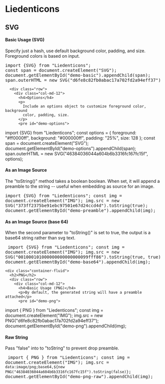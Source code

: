 <!DOCTYPE html>
<html>
  <head>
    <link
      rel="stylesheet"
      href="https://maxcdn.bootstrapcdn.com/bootstrap/3.3.6/css/bootstrap.min.css"
      integrity="sha384-1q8mTJOASx8j1Au+a5WDVnPi2lkFfwwEAa8hDDdjZlpLegxhjVME1fgjWPGmkzs7"
      crossorigin="anonymous"
    />
  </head>

  <body>
    <h1>Liedenticons</h1>
    <div class="container-fluid">
      <h2>SVG</h2>
      <div class="row">
        <div class="col-md-12">
          <h4>Basic Usage (SVG)</h4>
          <p>
            Specify just a hash, use default background color, padding, and
            size. Foreground colors is based on input.
          </p>
          <pre id="demo-basic">
import {SVG} from "Liedenticons";
const span = document.createElement("SVG");
document.getElementById("demo-basic").appendChild(span);
span.outerHTML = new SVG("d6fe8c82fb0abac17a702fd2a94eff37");
</pre
          >
          <script type="module">
            import { SVG } from "https://johnhenry.github.io/lib/js/liedenticons/0.0.0/index.mjs";
            const span = document.createElement("SVG");
            document.getElementById("demo-basic").appendChild(span);
            span.outerHTML = new SVG("d6fe8c82fb0abac17a702fd2a94eff37");
          </script>
        </div>
      </div>

      <div class="row">
        <div class="col-md-12">
          <h4>Options</h4>
          <p>
            Include an options object to customize foreground color, background
            color, padding, size.
          </p>
          <pre id="demo-options">

import {SVG} from "Liedenticons";
const options = {
foreground: "#ff0000ff",
background: "#000000ff",
padding: "25%",
size: 128
};
const span = document.createElement("SVG");
document.getElementById("demo-options").appendChild(span);
span.outerHTML = new SVG("46384036044a604b6b3316fc167fc15f", options);

</pre
          >
          <script type="module">
            import { SVG } from "https://johnhenry.github.io/lib/js/liedenticons/0.0.0/index.mjs";
            const options = {
              foreground: "#ff0000ff",
              background: "#000000ff",
              padding: "25%",
              size: 128,
            };
            const span = document.createElement("SVG");
            document.getElementById("demo-options").appendChild(span);
            span.outerHTML = new SVG(
              "46384036044a604b6b3316fc167fc15f",
              options
            );
          </script>
        </div>
      </div>
      <div class="row">
        <div class="col-md-12">
          <h4>As an Image Source</h4>
          <p>
            The "toString()" method takes a boolean boolean. When set, it will
            append a preamble to the string -- useful when embedding as source
            for an image.
          </p>
          <pre id="demo-preamble">
import {SVG} from "Liedenticons";
const img = document.createElement("IMG");
img.src = new SVG("373ff2375be91ebc97501e67d24ccd4d").toString(true);
document.getElementById("demo-preamble").appendChild(img);
</pre
          >
          <script type="module">
            import { SVG } from "https://johnhenry.github.io/lib/js/liedenticons/0.0.0/index.mjs";
            const img = document.createElement("IMG");
            img.src = new SVG("373ff2375be91ebc97501e67d24ccd4d").toString(
              true
            );
            document.getElementById("demo-preamble").appendChild(img);
          </script>
        </div>
      </div>
      <div class="row">
        <div class="col-md-12">
          <h4>As an Image Source (base 64)</h4>
          <p>
            When the second parameter to "toString()" is set to true, the output
            is a base64 string rather than svg text.
          </p>
          <pre id="demo-base64">
import {SVG} from "Liedenticons";
const img = document.createElement("IMG");
img.src = new SVG("001000101000000000000000099fff86").toString(true, true);
document.getElementById("demo-base64").appendChild(img);
</pre
          >
          <script type="module">
            import { SVG } from "https://johnhenry.github.io/lib/js/liedenticons/0.0.0/index.mjs";
            const img = document.createElement("IMG");
            img.src = new SVG("001000101000000000000000099fff86").toString(
              true,
              true
            );
            document.getElementById("demo-base64").appendChild(img);
          </script>
        </div>
      </div>
    </div>

    <div class="container-fluid">
      <h2>PNG</h2>
      <div class="row">
        <div class="col-md-12">
          <h4>Basic Usage (PNG)</h4>
          <p>By default, the generated string will have a preamble attached</p>
          <pre id="demo-png">

import { PNG } from "Liedenticons";
const img = document.createElement("IMG");
img.src = new PNG("d6fe8c82fb0abac17a702fd2a94eff37");
document.getElementById("demo-png").appendChild(img);

</pre
          >
          <script type="module">
            import { PNG } from "https://johnhenry.github.io/lib/js/liedenticons/0.0.0/index.mjs";
            const img = document.createElement("IMG");
            img.src = new PNG("d6fe8c82fb0abac17a702fd2a94eff37");
            document.getElementById("demo-png").appendChild(img);
          </script>
        </div>
      </div>
      <div class="row">
        <div class="col-md-12">
          <h4>Raw String</h4>
          <p>Pass "false" into to "toString" to prevent drop preamble.</p>
          <pre id="demo-png-raw">
import { PNG } from "Liedenticons";
const img = document.createElement("IMG");
img.src = `data:image/png;base64,${new PNG("46384036044a604b6b3316fc167fc15f").toString(false)}`;
document.getElementById("demo-png-raw").appendChild(img);
</pre
          >
          <script type="module">
            import { PNG } from "https://johnhenry.github.io/lib/js/liedenticons/0.0.0/index.mjs";
            const img = document.createElement("IMG");
            img.src = `data:image/png;base64,${new PNG(
              "46384036044a604b6b3316fc167fc15f"
            ).toString(false)}`;
            document.getElementById("demo-png-raw").appendChild(img);
          </script>
        </div>
      </div>
    </div>
  </body>
</html>
